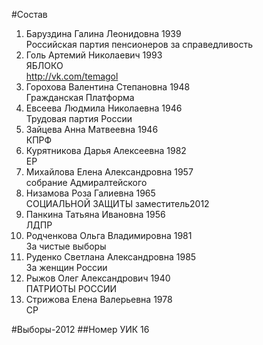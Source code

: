 #Состав
1. Баруздина Галина Леонидовна 1939   
    Российская партия пенсионеров за справедливость
2. Голь Артемий Николаевич 1993   
    ЯБЛОКО  
    http://vk.com/temagol 
3. Горохова Валентина Степановна 1948   
    Гражданская Платформа
4. Евсеева Людмила Николаевна 1946   
    Трудовая партия России
5. Зайцева Анна Матвеевна 1946   
    КПРФ
6. Курятникова Дарья Алексеевна 1982   
    ЕР
7. Михайлова Елена Александровна 1957   
    собрание Адмиралтейского
8. Низамова Роза Галиевна 1965   
    СОЦИАЛЬНОЙ ЗАЩИТЫ
    заместитель2012
9. Панкина Татьяна Ивановна 1956   
    ЛДПР
10. Родченкова Ольга Владимировна 1981   
    За чистые выборы
11. Руденко Светлана Александровна 1985   
    За женщин России
12. Рыжов Олег Александрович 1940   
    ПАТРИОТЫ РОССИИ
13. Стрижова Елена Валерьевна 1978   
    СР

#Выборы-2012
##Номер УИК
16
